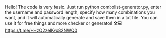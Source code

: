 Hello! The code is very basic. Just run python combolist-generator.py, enter the username and password length,
specify how many combinations you want, and it will automatically generate and save them in a txt file.
You can use it for free things and more checker or generator! 🛠️💻
https://t.me/+HzO2zelKvx82NWQ0
